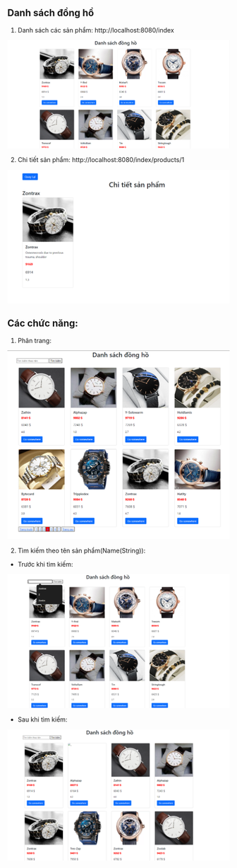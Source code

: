 ## Danh sách đồng hồ
1. Danh sách các sản phẩm: http://localhost:8080/index

![anh](./img/1.png)

2. Chi tiết sản phẩm: http://localhost:8080/index/products/1

![anh](./img/2.png)

## Các chức năng:
1. Phân trang:

![phatrang](./img/3.png)

2. Tìm kiếm theo tên sản phẩm(Name(String)):
- Trước khi tìm kiếm:

![timkiem](./img/4.png)

- Sau khi tìm kiếm: 

![anh](./img/5.png)